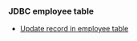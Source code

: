### JDBC employee table

- [Update record in employee table](https://github.com/Nishmitha-shetty17/Java_Programs_with_output/blob/main/9_JDBC_Program/9d/9d_upp.png)
